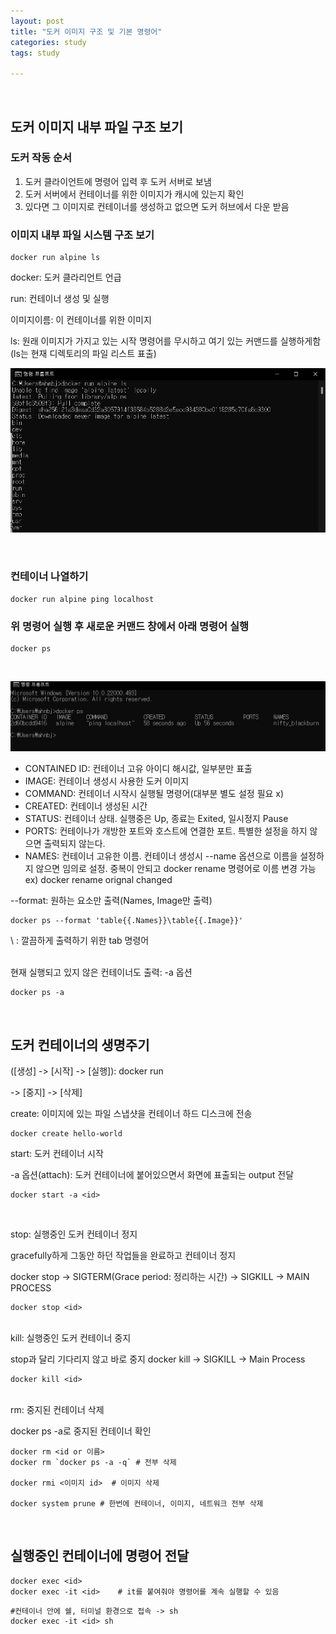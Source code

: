 ```yaml
---
layout: post
title: "도커 이미지 구조 및 기본 명령어"
categories: study
tags: study

---
```


<br>

## 도커 이미지 내부 파일 구조 보기

### 도커 작동 순서

1. 도커 클라이언트에 명령어 입력 후 도커 서버로 보냄
2. 도커 서버에서 컨테이너를 위한 이미지가 캐시에 있는지 확인
3. 있다면 그 이미지로 컨테이너를 생성하고 없으면 도커 허브에서 다운 받음

### 이미지 내부 파일 시스템 구조 보기
```
docker run alpine ls
```
docker: 도커 클라리언트 언급

run: 컨테이너 생성 및 실행

이미지이름: 이 컨테이너를 위한 이미지

ls: 원래 이미지가 가지고 있는 시작 명령어를 무시하고 여기 있는 커맨드를 실행하게함(ls는 현재 디렉토리의 파일 리스트 표출)

![img](/assets/img/study/docker/docker1.jpg)

<br>

### 컨테이너 나열하기

```
docker run alpine ping localhost
```
### 위 명령어 실행 후 새로운 커맨드 창에서 아래 명령어 실행
```
docker ps
```
<Br>

![img](/assets/img/study/docker/docker2.jpg)

- CONTAINED ID: 컨테이너 고유 아이디 해시값, 일부분만 표출
- IMAGE: 컨테이너 생성시 사용한 도커 이미지
- COMMAND: 컨테이너 시작시 실행될 명령어(대부분 별도 설정 필요 x)
- CREATED: 컨테이너 생성된 시간
- STATUS: 컨테이너 상태. 실행중은 Up, 종료는 Exited, 일시정지 Pause
- PORTS: 컨테이나가 개방한 포트와 호스트에 연결한 포트. 특별한 설정을 하지 않으면 출력되지 않는다.
- NAMES: 컨테이너 고유한 이름. 컨테이너 생성시 --name 옵션으로 이름을 설정하지 않으면 임의로 설정. 중복이 안되고 docker rename 명령어로 이름 변경 가능
ex) docker rename orignal changed


--format: 원하는 요소만 출력(Names, Image만 출력)
```
docker ps --format 'table{{.Names}}\table{{.Image}}'
```
\\ : 깔끔하게 출력하기 위한 tab 명령어

<br>
현재 실행되고 있지 않은 컨테이너도 출력: -a 옵션

```
docker ps -a
```
<br>

## 도커 컨테이너의 생명주기

([생성] -> [시작] -> [실행]): docker run

-> [중지] -> [삭제]


create: 이미지에 있는 파일 스냅샷을 컨테이너 하드 디스크에 전송
```
docker create hello-world
```

start: 도커 컨테이너 시작

-a 옵션(attach): 도커 컨테이너에 붙어있으면서 화면에 표출되는 output 전달
```
docker start -a <id>
```
<br>

stop: 실행중인 도커 컨테이너 정지

gracefully하게 그동안 하던 작업들을 완료하고 컨테이너 정지


docker stop -> SIGTERM(Grace period: 정리하는 시간) -> SIGKILL -> MAIN PROCESS
```
docker stop <id>
```
<br>
kill: 실행중인 도커 컨테이너 중지

stop과 달리 기다리지 않고 바로 중지
docker kill -> SIGKILL -> Main Process

```
docker kill <id>
```

<br>
rm: 중지된 컨테이너 삭제

docker ps -a로 중지된 컨테이너 확인

```
docker rm <id or 이름>
docker rm `docker ps -a -q` # 전부 삭제

docker rmi <이미지 id>  # 이미지 삭제

docker system prune # 한번에 컨테이너, 이미지, 네트워크 전부 삭제
```

<br>

## 실행중인 컨테이너에 명령어 전달
```
docker exec <id>
docker exec -it <id>    # it를 붙여줘야 명령어를 계속 실행할 수 있음 
```
```
#컨테이너 안에 쉘, 터미널 환경으로 접속 -> sh
docker exec -it <id> sh 